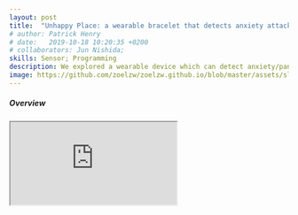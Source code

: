 ```yaml
---
layout: post
title:  "Unhappy Place: a wearable bracelet that detects anxiety attack "
# author: Patrick Henry
# date:   2019-10-18 10:20:35 +0200
# collaborators: Jun Nishida; 
skills: Sensor; Programming
description: We explored a wearable device which can detect anxiety/panic attack symptoms and guide the user through a symptom mitigation exercise.
image: https://github.com/zoelzw/zoelzw.github.io/blob/master/assets/sledDogz.png?raw=true
---
```

<div class="row">
  <div class="col-md-3">
    <h5 class="Heading"> Overview </h5>
  </div>
  
  <div class="col-md-9">
    <div class="d-flex justify-content-center embed-responsive embed-responsive-16by9">
      <iframe class="embed-responsive-item" src="https://www.youtube.com/embed/it3qjJyllDQ" allowfullscreen></iframe>
    </div>
  </div>
</div>

<!-- <hr bordercolor = "lightgrey"> -->
